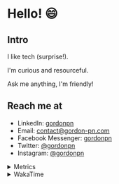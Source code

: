 # Hello! 😄

## Intro

I like tech (surprise!).

I'm curious and resourceful.

Ask me anything, I'm friendly!

## Reach me at

- LinkedIn: [gordonpn](https://www.linkedin.com/in/gordonpn/)
- Email: [contact@gordon-pn.com](mailto:contact@gordon-pn.com)
- Facebook Messenger: [gordonpn](https://www.messenger.com/t/Gordonpn)
- Twitter: [@gordonpn](https://twitter.com/Gordonpn)
- Instagram: [@gordonpn](https://www.instagram.com/gordonpn/)

<details>
  <summary>Metrics</summary>

  <img align="center" src="https://github.com/gordonpn/gordonpn/blob/master/github-metrics.svg" alt="GitHub Metrics">

</details>

<details>
  <summary>WakaTime</summary>

  <!--START_SECTION:waka-->
📊 **This Week I Spent My Time On** 

```text
💬 Programming Languages: 
Java                     1 hr 54 mins        ████████████████████░░░░░   78.97 % 
SQL                      10 mins             ██░░░░░░░░░░░░░░░░░░░░░░░   07.16 % 
Groovy                   6 mins              █░░░░░░░░░░░░░░░░░░░░░░░░   04.79 % 
Properties               4 mins              █░░░░░░░░░░░░░░░░░░░░░░░░   03.35 % 
Java Properties          4 mins              █░░░░░░░░░░░░░░░░░░░░░░░░   02.84 % 

🔥 Editors: 
IntelliJ IDEA            2 hrs 19 mins       ████████████████████████░   96.29 % 
VS Code                  5 mins              █░░░░░░░░░░░░░░░░░░░░░░░░   03.71 % 
```


 Last Updated on 05/12/2024 16:29:26 UTC
<!--END_SECTION:waka-->
</details>
